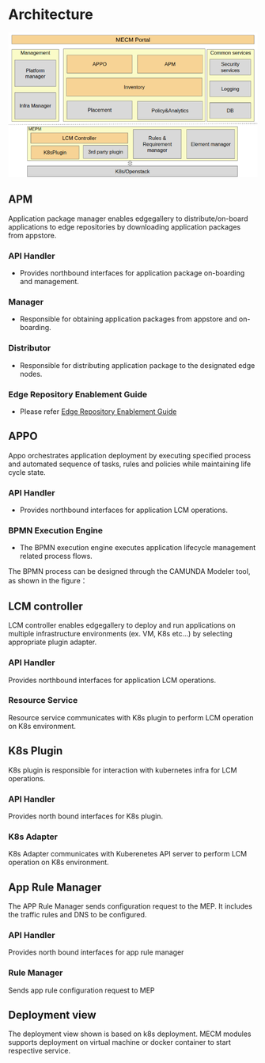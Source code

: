 Architecture
==============


![.](/uploads/images/2020/0924/mecm-architecture.png "mecm-architecture.png")

## APM
 Application package manager enables edgegallery to distribute/on-board applications to edge repositories by
  downloading application packages from appstore. 
  
### API Handler

* Provides northbound interfaces for application package on-boarding and management.     

### Manager

* Responsible for obtaining application packages from appstore and on-boarding.     
  
### Distributor

* Responsible for distributing application package to the designated edge nodes.

### Edge Repository Enablement Guide

* Please refer [Edge Repository Enablement Guide](Edge_Repository_Enablement_Guide.md)
  
## APPO
 Appo orchestrates application deployment by executing specified process and automated sequence of tasks, rules and
  policies while maintaining life cycle state.

### API Handler

* Provides northbound interfaces for application LCM operations.     

### BPMN Execution Engine

* The BPMN execution engine executes application lifecycle management related process flows.        

The BPMN process can be designed through the CAMUNDA Modeler tool, as shown in the figure：

## LCM controller
 LCM controller enables edgegallery to deploy and run applications on multiple infrastructure environments (ex. VM, K8s
  etc...) by selecting appropriate plugin adapter. 

### API Handler
 Provides northbound interfaces for application LCM operations.

### Resource Service
 Resource service communicates with K8s plugin to perform LCM operation on K8s environment.

## K8s Plugin
 K8s plugin is responsible for interaction with kubernetes infra for LCM operations.
 
### API Handler 
 Provides north bound interfaces for K8s plugin.

### K8s Adapter

 K8s Adapter communicates with Kuberenetes API server to perform LCM operation on K8s environment.

## App Rule Manager

The APP Rule Manager sends configuration request to the MEP. It includes the traffic rules and DNS to be configured.

### API Handler 
Provides north bound interfaces for app rule manager

### Rule Manager
Sends app rule configuration request to MEP

## Deployment view

The deployment view shown is based on k8s deployment. MECM modules supports deployment on virtual
 machine or docker container to start respective service.
 
